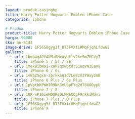 ```yaml
---
layout: produk-casinghp
title: Harry Potter Hogwarts Emblem iPhone Case
categories: iphone

# Produk
product-title: Harry Potter Hogwarts Emblem iPhone Case
harga: 90000
sku: hn-5143
image-drive: 1F56S8gyg3f_DT3FVXfiRMqFjqhLfdwGZ
gallery:
  - url: 1bmb4qAJYAUMa0MxayUflv2keSm7UCVyT
    title: iPhone 5 / 5s / SE
  - url: 1MekBibWai-x9R7qxwbtdtS1UqVN3EeV9
    title: iPhone 6 / 6s
  - url: 1v8bZSgx6-zprkkSqId7L68zmzYWxyzmB
    title: iPhone 6 Plus / 6s Plus
  - url: 1pVptbKPWW1R9NK3mU0pFYq2d78XOOypU
    title: iPhone 7 / 8
  - url: 1UR-wP16ieHDXRsDLPNECQpF9nkkiMdvi
    title: iPhone 7 Plus / 8 Plus
  - url: 1F56S8gyg3f_DT3FVXfiRMqFjqhLfdwGZ
    title: iPhone X
---
```

